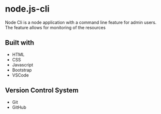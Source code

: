 # node.js-cli
Node Cli is a node application with a command line feature for admin users. The feature allows for monitoring of the resources 

## Built with
- HTML
- CSS 
- Javascript
- Bootstrap
- VSCode

## Version Control System

- Git
- GitHub
